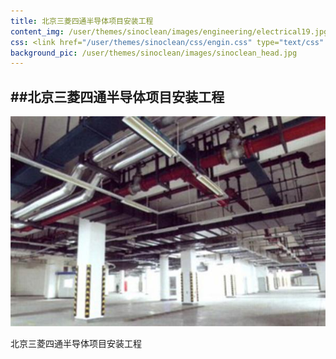 ```yaml
---
title: 北京三菱四通半导体项目安装工程
content_img: /user/themes/sinoclean/images/engineering/electrical19.jpg
css: <link href="/user/themes/sinoclean/css/engin.css" type="text/css" rel="stylesheet" />
background_pic: /user/themes/sinoclean/images/sinoclean_head.jpg
---
```


##北京三菱四通半导体项目安装工程
---

![Pic1](/user/themes/sinoclean/images/engineering/electrical19.jpg)


北京三菱四通半导体项目安装工程
